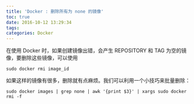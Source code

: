 ```yaml
---
title: 'Docker : 删除所有为 none 的镜像'
toc: true
date: 2016-10-12 13:29:34
tags:
categories: Docker
---
```


在使用 Docker 时，如果创建镜像出错，会产生 REPOSITORY 和 TAG 为空的镜像，要删除这些镜像，可以使用
```shell
sudo docker rmi image_id
```
如果这样的镜像有很多，删除就有点麻烦。我们可以利用一个小技巧来批量删除：
```shell
sudo docker images | grep none | awk '{print $3}' | xargs sudo docker rmi -f
```
